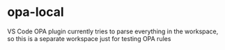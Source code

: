 # opa-local

VS Code OPA plugin currently tries to parse everything in the workspace, so this is a separate workspace just for testing OPA rules
